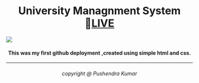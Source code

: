 <h1 align="center">University Managnment System 🔴<a href="https://pushpendra1723.github.io/University_management_system_prototype/">LIVE</a></h1>
<img src="https://github.com/Pushpendra1723/University_management_system_prototype/assets/94159743/cb1622b2-c0b1-4bf8-a713-6b5100d08e09">
<h4 align="center">This was my first github deployment ,created using simple html and css.</h4>
<hr>
<h6 align="center">copyright @ Pushendra Kumar</h6>
